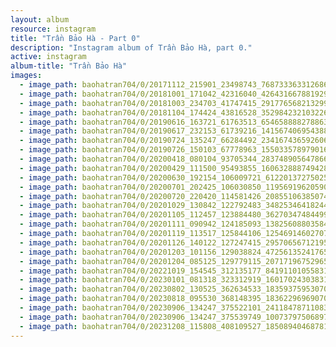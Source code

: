 ```yaml
---
layout: album
resource: instagram
title: "Trần Bảo Hà - Part 0"
description: "Instagram album of Trần Bảo Hà, part 0."
active: instagram
album-title: "Trần Bảo Hà"
images:
  - image_path: baohatran704/0/20171112_215901_23498743_768733363312686_4723757984516145152_n.jpg
  - image_path: baohatran704/0/20181001_171042_42316040_426431667881929_3499337876108107742_n.jpg
  - image_path: baohatran704/0/20181003_234703_41747415_291776568213299_400616083497483603_n.jpg
  - image_path: baohatran704/0/20181104_174424_43816528_352984232103226_6816576715967807692_n.jpg
  - image_path: baohatran704/0/20190616_163721_61763513_654658888278863_5175254366777463748_n.jpg
  - image_path: baohatran704/0/20190617_232153_61739216_141567406954388_7972612036409539633_n.jpg
  - image_path: baohatran704/0/20190724_135247_66284492_2341674365926067_4615670454493725180_n.jpg
  - image_path: baohatran704/0/20190726_150103_67778963_155033578979016_5287888554622567015_n.jpg
  - image_path: baohatran704/0/20200418_080104_93705344_2837489056478669_5828168291329640430_n.jpg
  - image_path: baohatran704/0/20200429_111500_95493855_160632888749428_2312089569402933193_n.jpg
  - image_path: baohatran704/0/20200630_192154_106009721_612201372750258_45730113388908424_n.jpg
  - image_path: baohatran704/0/20200701_202425_106030850_119569196205905_1130954817303377234_n.jpg
  - image_path: baohatran704/0/20200720_220420_114581426_208551063850742_492457751865311962_n.jpg
  - image_path: baohatran704/0/20201029_130842_122792483_3482534641824465_4884408155318084608_n.jpg
  - image_path: baohatran704/0/20201105_112457_123884480_362703474844994_2718887364480786763_n.jpg
  - image_path: baohatran704/0/20201111_090942_124185093_138256088035841_7511688055047232438_n.jpg
  - image_path: baohatran704/0/20201119_113517_125844106_125469146027070_6884606966727949485_n.jpg
  - image_path: baohatran704/0/20201126_140122_127247415_2957065671219502_1463031593386148710_n.jpg
  - image_path: baohatran704/0/20201203_101156_129038824_4725613524176525_4872742649139084265_n.jpg
  - image_path: baohatran704/0/20201204_085125_129779115_207171967529656_3540371561678418881_n.jpg
  - image_path: baohatran704/0/20221019_154545_312135177_841911010558310_5991542108531473041_n.jpg
  - image_path: baohatran704/0/20230101_081318_323312919_160170243038316_2240544675711009592_n.jpg
  - image_path: baohatran704/0/20230802_130525_362634533_18359375953070502_1079927159726064334_n.jpg
  - image_path: baohatran704/0/20230818_095530_368148395_18362296969070502_4836725672896677017_n.jpg
  - image_path: baohatran704/0/20230906_134247_375522101_24118478711083915_6194332749809237223_n.jpg
  - image_path: baohatran704/0/20230906_134247_375539749_1007379750689745_7945130440840664335_n.jpg
  - image_path: baohatran704/0/20231208_115808_408109527_185089404687815_2205974545237316150_n.jpg
---
```

